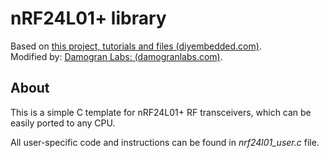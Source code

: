 # nRF24L01+ library
Based on [this project, tutorials and files (diyembedded.com)](http://blog.diyembedded.com/search/label/nrf24l01).  
Modified by: [Damogran Labs: (damogranlabs.com)](https://damogranlabs.com/2019/02/nrf24l01-library/).  

## About
This is a simple C template for nRF24L01+ RF transceivers, which can be easily ported to any CPU.  

All user-specific code and instructions can be found in *nrf24l01_user.c* file. 